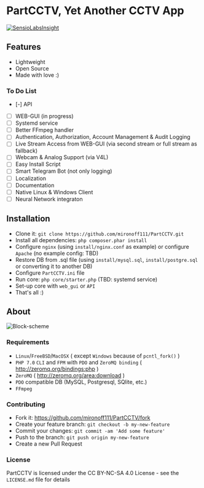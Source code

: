 PartCCTV, Yet Another CCTV App
==================

[![SensioLabsInsight](https://insight.sensiolabs.com/projects/6308734b-20af-4963-b73e-a1c860cfb595/mini.png)](https://insight.sensiolabs.com/projects/6308734b-20af-4963-b73e-a1c860cfb595)

## Features
  - Lightweight
  - Open Source
  - Made with love :)  
  
### To Do List  
- [-] API
- [ ] WEB-GUI (in progress)
- [ ] Systemd service
- [ ] Better FFmpeg handler
- [ ] Authentication, Authorization, Account Management & Audit Logging
- [ ] Live Stream Access from WEB-GUI (via second stream or full stream as fallback)
- [ ] Webcam & Analog Support (via V4L)
- [ ] Easy Install Script
- [ ] Smart Telegram Bot (not only logging)
- [ ] Localization
- [ ] Documentation
- [ ] Native Linux & Windows Client
- [ ] Neural Network integraton 

## Installation
  - Clone it: `git clone https://github.com/mironoff111/PartCCTV.git`
  - Install all dependencies: `php composer.phar install`
  - Configure `nginx` (using `install/nginx.conf` as example) or configure `Apache` (no example config: TBD)
  - Restore DB from .sql file (using `install/mysql.sql`, `install/postgre.sql` or converting it to another DB)
  - Configure `PartCCTV.ini` file
  - Run core: `php core/starter.php` (TBD: systemd service)
  - Set-up core with `web_gui` or `API`
  - That's all :)
  

## About

![Block-scheme](https://raw.githubusercontent.com/mironoff111/PartCCTV/gh-pages/1111.png)

### Requirements
  - `Linux`/`FreeBSD`/`MacOSX` ( except `Windows` because of `pcntl_fork()` )
  - `PHP 7.0` `CLI` and `FPM` with `PDO` and `ZeroMQ binding` ( http://zeromq.org/bindings:php )
  - `ZeroMQ` ( http://zeromq.org/area:download )
  - `PDO` compatible DB (MySQL, Postgresql, SQlite, etc.)
  - `FFmpeg`

### Contributing
  - Fork it: https://github.com/mironoff111/PartCCTV/fork
  - Create your feature branch: `git checkout -b my-new-feature`
  - Commit your changes: `git commit -am 'Add some feature'`
  - Push to the branch: `git push origin my-new-feature`
  - Create a new Pull Request

### License

PartCCTV is licensed under the CC BY-NC-SA 4.0 License - see the `LICENSE.md` file for details
